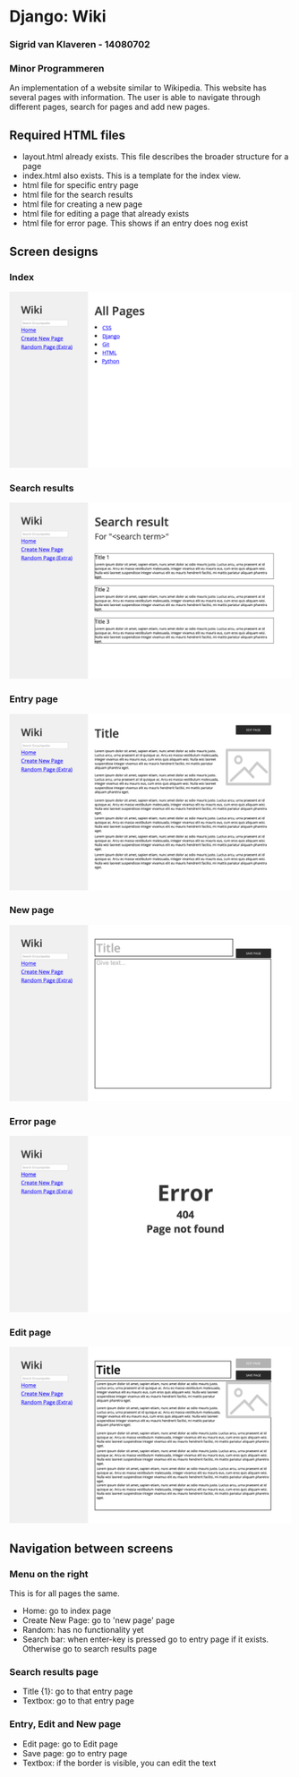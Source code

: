 # Django: Wiki
### Sigrid van Klaveren - 14080702
### Minor Programmeren

An implementation of a website similar to Wikipedia. This website has several pages with information. The user is able to navigate through different pages, search for pages and add new pages. 


## Required HTML files

- layout.html already exists. This file describes the broader structure for a page
- index.html also exists. This is a template for the index view.
- html file for specific entry page
- html file for the search results
- html file for creating a new page
- html file for editing a page that already exists
- html file for error page. This shows if an entry does nog exist 

## Screen designs

### Index
![Index page](/design_document/sketches/Index@1x.png)

### Search results

![Search results page](/design_document/sketches/Search_results@1x.png)

### Entry page

![Entry page](/design_document/sketches/Entry@1x.png)

### New page

![New page](/design_document/sketches/New_page@1x.png)

### Error page

![Error page](/design_document/sketches/Error@1x.png)

### Edit page

![Edit page](/design_document/sketches/Edit@1x.png)


## Navigation between screens
### Menu on the right
This is for all pages the same. 
- Home: go to index page
- Create New Page: go to 'new page' page
- Random: has no functionality yet
- Search bar: when enter-key is pressed go to entry page if it exists. Otherwise go to search results page

### Search results page
- Title {1}: go to that entry page
- Textbox: go to that entry page

### Entry, Edit and New page
- Edit page: go to Edit page
- Save page: go to entry page
- Textbox: if the border is visible, you can edit the text
